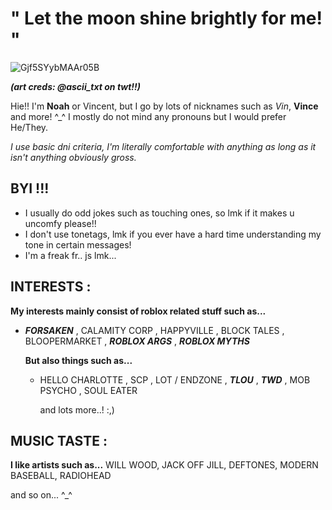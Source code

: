 # " Let the moon shine brightly for me! "

![Gjf5SYybMAAr05B](https://github.com/user-attachments/assets/9a469002-b877-4489-83dd-d98043dd67ef)

***(art creds: @ascii_txt on twt!!)***

Hie!! I'm **Noah** or Vincent, but I go by lots of nicknames such as *Vin*, **Vince** and more! ^_^ 
I mostly do not mind any pronouns but I would prefer He/They. 

*I use basic dni criteria, I'm literally comfortable with anything as long as it isn't anything obviously gross.*


## BYI !!!
* I usually do odd jokes such as touching ones, so lmk if it makes u uncomfy please!!
* I don't use tonetags, lmk if you ever have a hard time understanding my tone in certain messages!
* I'm a freak fr.. js lmk...

## INTERESTS :
**My interests mainly consist of roblox related stuff such as...**
* ***FORSAKEN*** , CALAMITY CORP , HAPPYVILLE , BLOCK TALES , BLOOPERMARKET , ***ROBLOX ARGS*** , ***ROBLOX MYTHS***

  **But also things such as...**
  * HELLO CHARLOTTE , SCP , LOT / ENDZONE , ***TLOU*** , ***TWD*** , MOB PSYCHO , SOUL EATER

    and lots more..! :,)

## MUSIC TASTE :
**I like artists such as...**
WILL WOOD, JACK OFF JILL, DEFTONES, MODERN BASEBALL, RADIOHEAD

  and so on... ^_^
